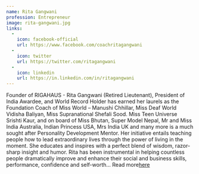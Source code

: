 ```yaml
---
name: Rita Gangwani
profession: Entrepreneur
image: rita-gangwani.jpg
links:
  -
    icon: facebook-official
    url: https://www.facebook.com/coachritagangwani
  -
    icon: twitter
    url: https://twitter.com/ritagangwani
  -
    icon: linkedin
    url: https://in.linkedin.com/in/ritagangwani
---
```

Founder of RIGAHAUS - Rita Gangwani (Retired Lieutenant), President of India Awardee, and World Record Holder has earned her laurels as the Foundation Coach of Miss World – Manushi Chhillar, Miss Deaf World Vidisha Baliyan, Miss Supranational Shefali Sood. Miss Teen Universe Srishti Kaur, and on board of Miss Bhutan, Super Model Nepal, Mr and Miss India Australia, Indian Princess USA, Mrs India UK and many more is a much sought after Personality Development Mentor. Her initiative entails teaching people how to lead extraordinary lives through the power of living in the moment. She educates and inspires with a perfect blend of wisdom, razor-sharp insight and humor. Rita has been instrumental in helping countless people dramatically improve and enhance their social and business skills, performance, confidence and self-worth... <span id="read-more">Read more<a href="/rita-gangwani.html">here</a></span>
